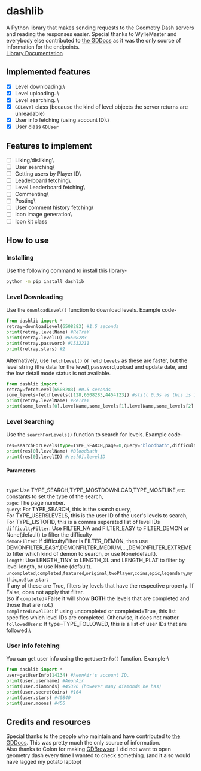 # dashlib
A Python library that makes sending requests to the Geometry Dash servers and reading the responses easier. Special thanks to WylieMaster and everybody else contributed to [the GDDocs](https://wyliemaster.github.io/gddocs/#/) as it was the only source of information for the endpoints.  
[Library Documentation](README.md#how-to-use)

## Implemented features
 - [x] Level downloading.\
 - [x] Level uploading. \
 - [x] Level searching. \
 - [x] `GDLevel` class (because the kind of level objects the server returns are unreadable)
 - [x] User info fetching (using account ID).\
 - [x] User class `GDUser`

## Features to implement
 - [ ] Liking/disliking\
 - [ ] User searching\
 - [ ] Getting users by Player ID\
 - [ ] Leaderboard fetching\
 - [ ] Level Leaderboard fetching\
 - [ ] Commenting\
 - [ ] Posting\
 - [ ] User comment history fetching\
 - [ ] Icon image generation\
 - [ ] Icon kit class

## How to use
 ### Installing
  Use the following command to install this library-
  ```bash
  python -m pip install dashlib
  ```
 ### Level Downloading
  Use the `downloadLevel()` function to download levels. Example code-
  ```python
  from dashlib import *
  retray=downloadLevel(6508283) #1.5 seconds
  print(retray.levelName) #ReTraY
  print(retray.levelID) #6508283
  print(retray.password) #1532211
  print(retray.stars) #2
  ```
  Alternatively, use `fetchLevel()` or `fetchLevels` as these are faster, but the level string (the data for the level),password,upload and update date, and the low detail mode status is not available.
  ```python
  from dashlib import *
  retray=fetchLevel(6508283) #0.5 seconds
  some_levels=fetchLevels([128,6508283,4454123]) #still 0.5s as this is in a single request.
  print(retray.levelName) #ReTraY
  print(some_levels[0].levelName,some_levels[1].levelName,some_levels[2].levelName) #1st level, ReTraY, Sonar
  ```
  ### Level Searching
   Use the `searchForLevels()` function to search for levels. Example code-
   ```python
   res=searchForLevels(type=TYPE_SEARCH,page=0,query="bloodbath",difficultyFilter=FILTER_DEMON,demonFilter=DEMONFILTER_EXTREME)
   print(res[0].levelName) #Bloodbath
   print(res[0].levelID) #res[0].levelID
   ```
   

   #### Parameters
   \
    `type`:    Use TYPE_SEARCH,TYPE_MOSTDOWNLOAD,TYPE_MOSTLIKE,etc constants to set the type of the search,\
    `page`:    The page number.\
    `query`:   For TYPE_SEARCH, this is the search query,\
            For TYPE_USERSLEVELS, this is the user ID of the user's levels to search,\
            For TYPE_LISTOFID, this is a comma seperated list of level IDs\
    `difficultyFilter`:   Use FILTER_NA and FILTER_EASY to FILTER_DEMON or None(default) to filter the difficulty\
    `demonFilter`:     If difficultyFilter is FILTER_DEMON, then use DEMONFILTER_EASY,DEMONFILTER_MEDIUM,...,DEMONFILTER_EXTREME to filter which kind of demon to search, or use None(default).\
    `length`:    Use LENGTH_TINY to LENGTH_XL and LENGTH_PLAT to filter by level length, or use None (default).\
    `uncompleted`,`completed`,`featured`,`original`,`twoPlayer`,`coins`,`epic`,`legendary`,`mythic`,`noStar`,`star`:\
        If any of these are True, filters by levels that have the respective property. If False, does not apply that filter.\
        (so if `completed`=False it will show **BOTH** the levels that are completed and those that are not.)\
    `completedLevelIDs`:     If using uncompleted or completed=True, this list specifies which level IDs are completed. Otherwise, it does not matter.\
    `followedUsers`:   If type=TYPE_FOLLOWED, this is a list of user IDs that are followed.\
  ### User info fetching
   You can get user info using the `getUserInfo()` function. Example-\
   ```python
   from dashlib import *
   user=getUserInfo(14134) #AeonAir's account ID.
   print(user.username) #AeonAir
   print(user.diamonds) #45396 (however many diamonds he has)
   print(user.secretCoins) #164
   print(user.stars) #40840
   print(user.moons) #456
   ```
## Credits and resources
 Special thanks to the people who maintain and have contributed to [the GDDocs](https://wyliemaster.github.io/gddocs/#/). This was pretty much the only source of information.\
 Also thanks to Colon for making [GDBrowser](https://gdbrowser.com/). I did not want to open geometry dash every time I wanted to check something. (and it also would have lagged my potato laptop)





